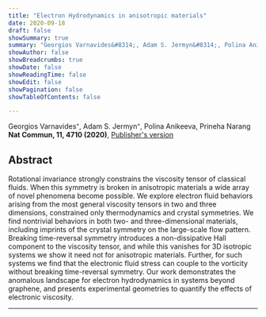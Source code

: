 ```yaml
---
title: "Electron Hydrodynamics in anisotropic materials"
date: 2020-09-18
draft: false
showSummary: true
summary: "Georgios Varnavides&#8314;, Adam S. Jermyn&#8314;, Polina Anikeeva, Prineha Narang, **Nat Commun, 11, 4710 (2020)**"
showAuthor: false
showBreadcrumbs: true
showDate: false
showReadingTime: false
showEdit: false
showPagination: false
showTableOfContents: false

---
```


Georgios Varnavides&#8314;, Adam S. Jermyn&#8314;, Polina Anikeeva, Prineha Narang  
**Nat Commun, 11, 4710 (2020)**, [Publisher's version](https://www.nature.com/articles/s41467-020-18553-y)


## Abstract

Rotational invariance strongly constrains the viscosity tensor of classical fluids. When this symmetry is broken in anisotropic materials a wide array of novel phenomena become possible. We explore electron fluid behaviors arising from the most general viscosity tensors in two and three dimensions, constrained only thermodynamics and crystal symmetries. We find nontrivial behaviors in both two- and three-dimensional materials, including imprints of the crystal symmetry on the large-scale flow pattern. Breaking time-reversal symmetry introduces a non-dissipative Hall component to the viscosity tensor, and while this vanishes for 3D isotropic systems we show it need not for anisotropic materials. Further, for such systems we find that the electronic fluid stress can couple to the vorticity without breaking time-reversal symmetry. Our work demonstrates the anomalous landscape for electron hydrodynamics in systems beyond graphene, and presents experimental geometries to quantify the effects of electronic viscosity.

---
